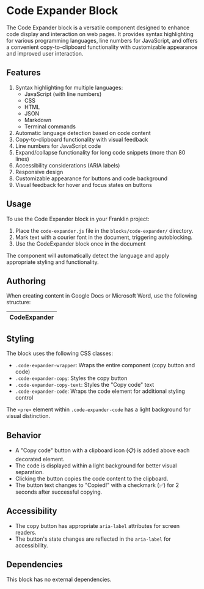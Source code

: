 # Code Expander Block

The Code Expander block is a versatile component designed to enhance code display and interaction on web pages. It provides syntax highlighting for various programming languages, line numbers for JavaScript, and offers a convenient copy-to-clipboard functionality with customizable appearance and improved user interaction.

## Features

1. Syntax highlighting for multiple languages:
   - JavaScript (with line numbers)
   - CSS
   - HTML
   - JSON
   - Markdown
   - Terminal commands
2. Automatic language detection based on code content
3. Copy-to-clipboard functionality with visual feedback
4. Line numbers for JavaScript code
5. Expand/collapse functionality for long code snippets (more than 80 lines)
6. Accessibility considerations (ARIA labels)
7. Responsive design
8. Customizable appearance for buttons and code background
9. Visual feedback for hover and focus states on buttons

## Usage

To use the Code Expander block in your Franklin project:

1. Place the `code-expander.js` file in the `blocks/code-expander/` directory.
2. Mark text with a courier font in the document, triggering autoblocking.
3. Use the CodeExpander block once in the document

The component will automatically detect the language and apply appropriate styling and functionality.

## Authoring

When creating content in Google Docs or Microsoft Word, use the following structure:

| CodeExpander |
| ------------- |

## Styling

The block uses the following CSS classes:

- `.code-expander-wrapper`: Wraps the entire component (copy button and code)
- `.code-expander-copy`: Styles the copy button
- `.code-expander-copy-text`: Styles the "Copy code" text
- `.code-expander-code`: Wraps the code element for additional styling control

The `<pre>` element within `.code-expander-code` has a light background for visual distinction.

## Behavior

- A "Copy code" button with a clipboard icon (📋) is added above each decorated element.
- The code is displayed within a light background for better visual separation.
- Clicking the button copies the code content to the clipboard.
- The button text changes to "Copied!" with a checkmark (✅) for 2 seconds after successful copying.

## Accessibility

- The copy button has appropriate `aria-label` attributes for screen readers.
- The button's state changes are reflected in the `aria-label` for accessibility.

## Dependencies

This block has no external dependencies.
